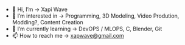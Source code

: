 - :wave: Hi, I&rsquo;m -> Xapi Wave
- :eyes: I&rsquo;m interested in -> Programming, 3D Modeling, Video Prodution, Modding?, Content Creation
- :seedling: I&rsquo;m currently learning  -> DevOPS / MLOPS, C, Blender, Git
- :mailbox: How to reach me -> xapwave@gmail.com

